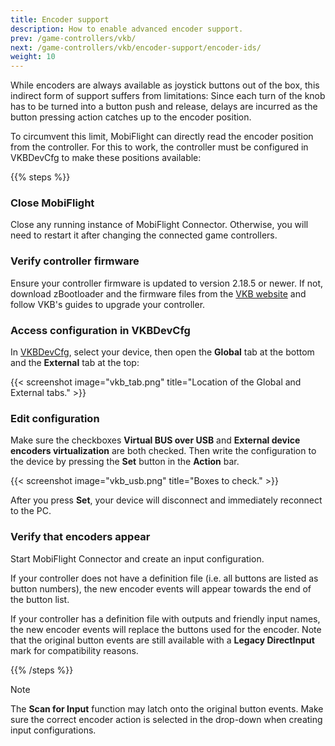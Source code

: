 ```yaml
---
title: Encoder support
description: How to enable advanced encoder support.
prev: /game-controllers/vkb/
next: /game-controllers/vkb/encoder-support/encoder-ids/
weight: 10
---
```

While encoders are always available as joystick buttons out of the box, this indirect form of support suffers from limitations: Since each turn of the knob has to be turned into a button push and release, delays are incurred as the button pressing action catches up to the encoder position.

To circumvent this limit, MobiFlight can directly read the encoder position from the controller. For this to work, the controller must be configured in VKBDevCfg to make these positions available:

{{% steps %}}

### Close MobiFlight

Close any running instance of MobiFlight Connector. Otherwise, you will need to restart it after changing the connected game controllers.

### Verify controller firmware

Ensure your controller firmware is updated to version 2.18.5 or newer. If not, download zBootloader and the firmware files from the [VKB website](https://www.vkbcontrollers.com/pages/downloads) and follow VKB's guides to upgrade your controller.

### Access configuration in VKBDevCfg

In [VKBDevCfg](https://www.vkbcontrollers.com/pages/downloads), select your device, then open the **Global** tab at the bottom and the **External** tab at the top:

{{< screenshot image="vkb_tab.png" title="Location of the Global and External tabs." >}}

### Edit configuration

Make sure the checkboxes **Virtual BUS over USB** and **External device encoders virtualization** are both checked. Then write the configuration to the device by pressing the **Set** button in the **Action** bar.

{{< screenshot image="vkb_usb.png" title="Boxes to check." >}}

After you press **Set**, your device will disconnect and immediately reconnect to the PC.

### Verify that encoders appear

Start MobiFlight Connector and create an input configuration.

If your controller does not have a definition file (i.e. all buttons are listed as button numbers), the new encoder events will appear towards the end of the button list.

If your controller has a definition file with outputs and friendly input names, the new encoder events will replace the buttons used for the encoder. Note that the original button events are still available with a **Legacy DirectInput** mark for compatibility reasons.

{{% /steps %}}

> [!NOTE]
> The **Scan for Input** function may latch onto the original button events. Make sure the correct encoder action is selected in the drop-down when creating input configurations.

